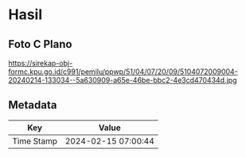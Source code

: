 # Hasil

## Foto C Plano

https://sirekap-obj-formc.kpu.go.id/c991/pemilu/ppwp/51/04/07/20/09/5104072009004-20240214-133034--5a630909-a65e-46be-bbc2-4e3cd470434d.jpg


## Metadata

| Key        | Value               |
| ---------- | ------------------- |
| Time Stamp | 2024-02-15 07:00:44 |



